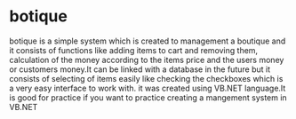 # botique
botique is a simple system which is created to management a boutique and it consists of functions like adding items to cart and removing them, calculation of the money according
to the items price and the users money or customers money.It can be linked with a database in the future but it consists of selecting of items easily like checking the checkboxes
which is a very easy interface to work with. 
it was created using VB.NET language.It is good for practice if you want to practice creating a mangement system in VB.NET
